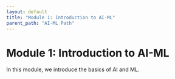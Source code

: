 ```yaml
---
layout: default
title: "Module 1: Introduction to AI-ML"
parent_path: "AI-ML Path"
---
```


# Module 1: Introduction to AI-ML

In this module, we introduce the basics of AI and ML.

